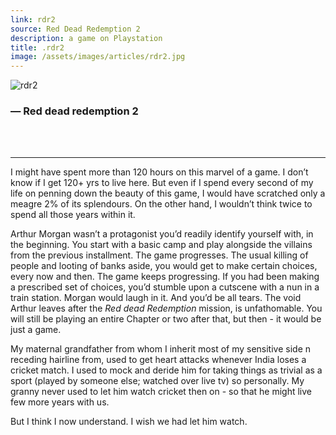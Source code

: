 ```yaml
---
link: rdr2
source: Red Dead Redemption 2
description: a game on Playstation 
title: .rdr2
image: /assets/images/articles/rdr2.jpg
---
```

<img src="{{ page.image }}" alt="rdr2">
<h3> &mdash; Red dead redemption 2 </h3>
<br />
<br />
<hr>

I might have spent more than 120 hours on this marvel of a game. I don’t know if I get 120+ yrs to live here. But even if I spend every second of my life on penning down the beauty of this game, I would have scratched only a meagre 2% of its splendours. On the other hand, I wouldn’t think twice to spend all those years within it. 

Arthur Morgan wasn’t a protagonist you’d readily identify yourself with, in the beginning. You start with a basic camp and play alongside the villains from the previous installment. The game progresses. The usual killing of people and looting of banks aside, you would get to make certain choices, every now and then. The game keeps progressing. If you had been making a prescribed set of choices, you’d stumble upon a cutscene with a nun in a train station. Morgan would laugh in it. And you’d be all tears. The void Arthur leaves after the <i>Red dead Redemption</i> mission, is unfathomable. You will still be playing an entire Chapter or two after that, but then - it would be just a game. 

My maternal grandfather from whom I inherit most of my sensitive side n receding hairline from, used to get heart attacks whenever India loses a cricket match. I used to mock and deride him for taking things as trivial as a sport (played by someone else; watched over live tv) so personally. My granny never used to let him watch cricket then on - so that he might live few more years with us. 

But I think I now understand. I wish we had let him watch. 
